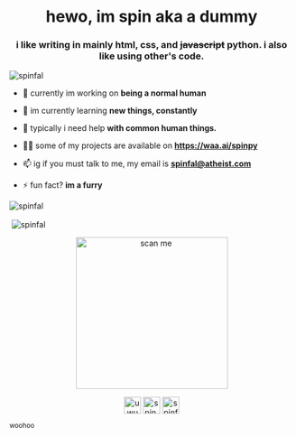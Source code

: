 <h1 align="center">hewo, im spin aka a dummy</h1>
<h3 align="center">i like writing in mainly html, css, and <strike>javascript</strike> python. i also like using other's code.</h3>

<p align="left"> <img src="https://komarev.com/ghpvc/?username=spinfal" alt="spinfal" /> </p>

- 🔭 currently im working on **being a normal human**

- 🌱 im currently learning **new things, constantly**

- 🤝 typically i need help **with common human things.**

- 👨‍💻 some of my projects are available on **https://waa.ai/spinpy** <br>

- 📫 ig if you must talk to me, my email is **spinfal@atheist.com**

- ⚡ fun fact? **im a furry**

<p><img align="center" src="https://github-readme-stats.vercel.app/api/top-langs/?username=spinfal&layout=compact&show_icons=true&title_color=fff&icon_color=79ff97&text_color=9f9f9f&bg_color=151515" alt="spinfal" /></p>

<p>&nbsp;<img align="center" src="https://github-readme-stats.vercel.app/api?username=spinfal&show_icons=true&include_all_commits=true&show_icons=true&title_color=fff&icon_color=79ff97&text_color=9f9f9f&bg_color=151515" alt="spinfal" /></p>

<center><p><img src="https://files.catbox.moe/9yyby8.png" alt="scan me" width="269px" title="scan me now" /></p></center>

<p align="center">
<a href="https://twitter.com/uwuspin" target="blank"><img align="center" src="https://cdn.jsdelivr.net/npm/simple-icons@3.0.1/icons/twitter.svg" alt="uwuspin" height="30" width="30" /></a>
<a href="https://instagram.com/spin.uwu" target="blank"><img align="center" src="https://cdn.jsdelivr.net/npm/simple-icons@3.0.1/icons/instagram.svg" alt="spin.uwu" height="30" width="30" /></a>
<a href="https://www.youtube.com/c/spinfal" target="blank"><img align="center" src="https://cdn.jsdelivr.net/npm/simple-icons@3.0.1/icons/youtube.svg" alt="spinfal" height="30" width="30" /></a>
</p>
<sub>woohoo</sub>

